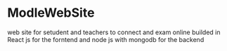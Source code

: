 # ModleWebSite
web site for setudent and teachers to connect and exam online builded in React js for the forntend and node js with mongodb for the backend

